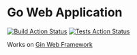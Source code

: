 # Go Web Application

[![Build Action Status](https://github.com/verumafalsum/gin-web-app/workflows/build/badge.svg)](https://github.com/verumafalsum/gin-web-app/actions)
[![Tests Action Status](https://github.com/verumafalsum/gin-web-app/workflows/tests/badge.svg)](https://github.com/verumafalsum/gin-web-app/actions)


Works on [Gin Web Framework](https://github.com/gin-gonic/gin)
